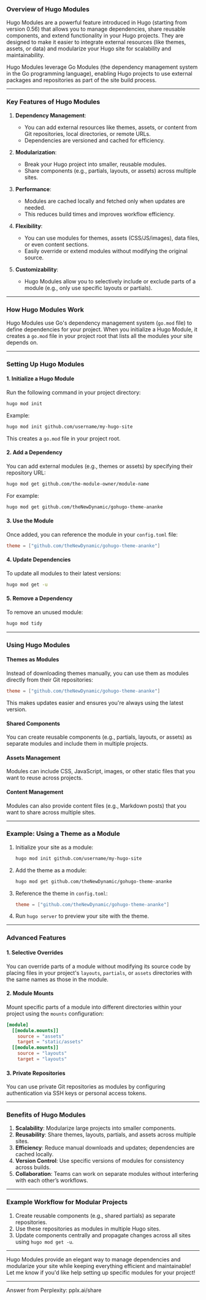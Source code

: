 ### **Overview of Hugo Modules**

Hugo Modules are a powerful feature introduced in Hugo (starting from version 0.56) that allows you to manage dependencies, share reusable components, and extend functionality in your Hugo projects. They are designed to make it easier to integrate external resources (like themes, assets, or data) and modularize your Hugo site for scalability and maintainability.

Hugo Modules leverage Go Modules (the dependency management system in the Go programming language), enabling Hugo projects to use external packages and repositories as part of the site build process.

---

### **Key Features of Hugo Modules**
1. **Dependency Management**:
   - You can add external resources like themes, assets, or content from Git repositories, local directories, or remote URLs.
   - Dependencies are versioned and cached for efficiency.

2. **Modularization**:
   - Break your Hugo project into smaller, reusable modules.
   - Share components (e.g., partials, layouts, or assets) across multiple sites.

3. **Performance**:
   - Modules are cached locally and fetched only when updates are needed.
   - This reduces build times and improves workflow efficiency.

4. **Flexibility**:
   - You can use modules for themes, assets (CSS/JS/images), data files, or even content sections.
   - Easily override or extend modules without modifying the original source.

5. **Customizability**:
   - Hugo Modules allow you to selectively include or exclude parts of a module (e.g., only use specific layouts or partials).

---

### **How Hugo Modules Work**

Hugo Modules use Go's dependency management system (`go.mod` file) to define dependencies for your project. When you initialize a Hugo Module, it creates a `go.mod` file in your project root that lists all the modules your site depends on.

---

### **Setting Up Hugo Modules**

#### 1. **Initialize a Hugo Module**
Run the following command in your project directory:
```bash
hugo mod init 
```
Example:
```bash
hugo mod init github.com/username/my-hugo-site
```
This creates a `go.mod` file in your project root.

#### 2. **Add a Dependency**
You can add external modules (e.g., themes or assets) by specifying their repository URL:
```bash
hugo mod get github.com/the-module-owner/module-name
```
For example:
```bash
hugo mod get github.com/theNewDynamic/gohugo-theme-ananke
```

#### 3. **Use the Module**
Once added, you can reference the module in your `config.toml` file:
```toml
theme = ["github.com/theNewDynamic/gohugo-theme-ananke"]
```

#### 4. **Update Dependencies**
To update all modules to their latest versions:
```bash
hugo mod get -u
```

#### 5. **Remove a Dependency**
To remove an unused module:
```bash
hugo mod tidy
```

---

### **Using Hugo Modules**

#### **Themes as Modules**
Instead of downloading themes manually, you can use them as modules directly from their Git repositories:
```toml
theme = ["github.com/theNewDynamic/gohugo-theme-ananke"]
```
This makes updates easier and ensures you're always using the latest version.

#### **Shared Components**
You can create reusable components (e.g., partials, layouts, or assets) as separate modules and include them in multiple projects.

#### **Assets Management**
Modules can include CSS, JavaScript, images, or other static files that you want to reuse across projects.

#### **Content Management**
Modules can also provide content files (e.g., Markdown posts) that you want to share across multiple sites.

---

### **Example: Using a Theme as a Module**

1. Initialize your site as a module:
   ```bash
   hugo mod init github.com/username/my-hugo-site
   ```

2. Add the theme as a module:
   ```bash
   hugo mod get github.com/theNewDynamic/gohugo-theme-ananke
   ```

3. Reference the theme in `config.toml`:
   ```toml
   theme = ["github.com/theNewDynamic/gohugo-theme-ananke"]
   ```

4. Run `hugo server` to preview your site with the theme.

---

### **Advanced Features**

#### 1. **Selective Overrides**
You can override parts of a module without modifying its source code by placing files in your project's `layouts`, `partials`, or `assets` directories with the same names as those in the module.

#### 2. **Module Mounts**
Mount specific parts of a module into different directories within your project using the `mounts` configuration:
```toml
[module]
  [[module.mounts]]
    source = "assets"
    target = "static/assets"
  [[module.mounts]]
    source = "layouts"
    target = "layouts"
```

#### 3. **Private Repositories**
You can use private Git repositories as modules by configuring authentication via SSH keys or personal access tokens.

---

### **Benefits of Hugo Modules**

1. **Scalability**: Modularize large projects into smaller components.
2. **Reusability**: Share themes, layouts, partials, and assets across multiple sites.
3. **Efficiency**: Reduce manual downloads and updates; dependencies are cached locally.
4. **Version Control**: Use specific versions of modules for consistency across builds.
5. **Collaboration**: Teams can work on separate modules without interfering with each other’s workflows.

---

### Example Workflow for Modular Projects

1. Create reusable components (e.g., shared partials) as separate repositories.
2. Use these repositories as modules in multiple Hugo sites.
3. Update components centrally and propagate changes across all sites using `hugo mod get -u`.

---

Hugo Modules provide an elegant way to manage dependencies and modularize your site while keeping everything efficient and maintainable! Let me know if you'd like help setting up specific modules for your project!

---
Answer from Perplexity: pplx.ai/share